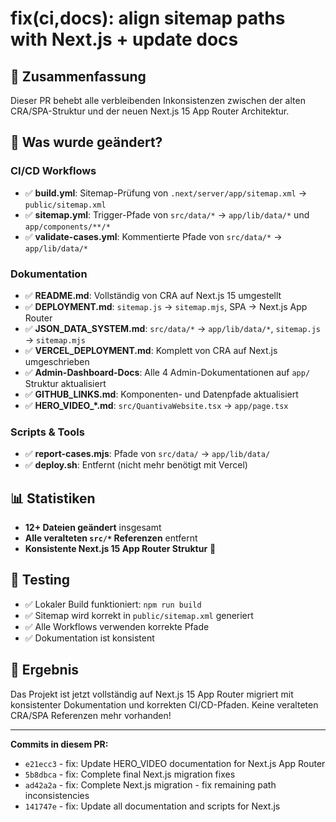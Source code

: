 # fix(ci,docs): align sitemap paths with Next.js + update docs

## 🎯 **Zusammenfassung**

Dieser PR behebt alle verbleibenden Inkonsistenzen zwischen der alten CRA/SPA-Struktur und der neuen Next.js 15 App Router Architektur.

## 🔧 **Was wurde geändert?**

### **CI/CD Workflows**
- ✅ **build.yml**: Sitemap-Prüfung von `.next/server/app/sitemap.xml` → `public/sitemap.xml`
- ✅ **sitemap.yml**: Trigger-Pfade von `src/data/*` → `app/lib/data/*` und `app/components/**/*`
- ✅ **validate-cases.yml**: Kommentierte Pfade von `src/data/*` → `app/lib/data/*`

### **Dokumentation**
- ✅ **README.md**: Vollständig von CRA auf Next.js 15 umgestellt
- ✅ **DEPLOYMENT.md**: `sitemap.js` → `sitemap.mjs`, SPA → Next.js App Router
- ✅ **JSON_DATA_SYSTEM.md**: `src/data/*` → `app/lib/data/*`, `sitemap.js` → `sitemap.mjs`
- ✅ **VERCEL_DEPLOYMENT.md**: Komplett von CRA auf Next.js umgeschrieben
- ✅ **Admin-Dashboard-Docs**: Alle 4 Admin-Dokumentationen auf `app/` Struktur aktualisiert
- ✅ **GITHUB_LINKS.md**: Komponenten- und Datenpfade aktualisiert
- ✅ **HERO_VIDEO_*.md**: `src/QuantivaWebsite.tsx` → `app/page.tsx`

### **Scripts & Tools**
- ✅ **report-cases.mjs**: Pfade von `src/data/` → `app/lib/data/`
- ✅ **deploy.sh**: Entfernt (nicht mehr benötigt mit Vercel)

## 📊 **Statistiken**
- **12+ Dateien geändert** insgesamt
- **Alle veralteten `src/*` Referenzen** entfernt
- **Konsistente Next.js 15 App Router Struktur** 🚀

## 🧪 **Testing**
- ✅ Lokaler Build funktioniert: `npm run build`
- ✅ Sitemap wird korrekt in `public/sitemap.xml` generiert
- ✅ Alle Workflows verwenden korrekte Pfade
- ✅ Dokumentation ist konsistent

## 🎉 **Ergebnis**
Das Projekt ist jetzt vollständig auf Next.js 15 App Router migriert mit konsistenter Dokumentation und korrekten CI/CD-Pfaden. Keine veralteten CRA/SPA Referenzen mehr vorhanden!

---

**Commits in diesem PR:**
- `e21ecc3` - fix: Update HERO_VIDEO documentation for Next.js App Router
- `5b8dbca` - fix: Complete final Next.js migration fixes  
- `ad42a2a` - fix: Complete Next.js migration - fix remaining path inconsistencies
- `141747e` - fix: Update all documentation and scripts for Next.js